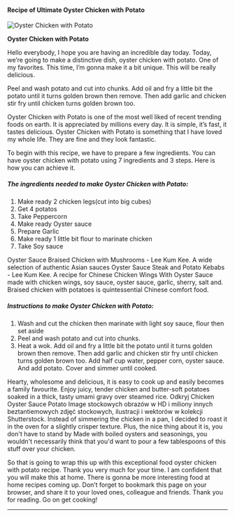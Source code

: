             

#### Recipe of Ultimate Oyster Chicken with Potato

![Oyster Chicken with Potato](https://img-global.cpcdn.com/recipes/bb363df3b50a6110/751x532cq70/oyster-chicken-with-potato-recipe-main-photo.jpg)

**Oyster Chicken with Potato**

Hello everybody, I hope you are having an incredible day today. Today, we’re going to make a distinctive dish, oyster chicken with potato. One of my favorites. This time, I’m gonna make it a bit unique. This will be really delicious.

Peel and wash potato and cut into chunks. Add oil and fry a little bit the potato until it turns golden brown then remove. Then add garlic and chicken stir fry until chicken turns golden brown too.

Oyster Chicken with Potato is one of the most well liked of recent trending foods on earth. It is appreciated by millions every day. It is simple, it’s fast, it tastes delicious. Oyster Chicken with Potato is something that I have loved my whole life. They are fine and they look fantastic.

To begin with this recipe, we have to prepare a few ingredients. You can have oyster chicken with potato using 7 ingredients and 3 steps. Here is how you can achieve it.

##### The ingredients needed to make Oyster Chicken with Potato:

1.  Make ready 2 chicken legs(cut into big cubes)
2.  Get 4 potatos
3.  Take Peppercorn
4.  Make ready Oyster sauce
5.  Prepare Garlic
6.  Make ready 1 little bit flour to marinate chicken
7.  Take Soy sauce

Oyster Sauce Braised Chicken with Mushrooms - Lee Kum Kee. A wide selection of authentic Asian sauces Oyster Sauce Steak and Potato Kebabs - Lee Kum Kee. A recipe for Chinese Chicken Wings With Oyster Sauce made with chicken wings, soy sauce, oyster sauce, garlic, sherry, salt and. Braised chicken with potatoes is quintessential Chinese comfort food.

##### Instructions to make Oyster Chicken with Potato:

1.  Wash and cut the chicken then marinate with light soy sauce, flour then set aside
2.  Peel and wash potato and cut into chunks.
3.  Heat a wok. Add oil and fry a little bit the potato until it turns golden brown then remove. Then add garlic and chicken stir fry until chicken turns golden brown too. Add half cup water, pepper corn, oyster sauce. And add potato. Cover and simmer until cooked.

Hearty, wholesome and delicious, it is easy to cook up and easily becomes a family favourite. Enjoy juicy, tender chicken and butter-soft potatoes soaked in a thick, tasty umami gravy over steamed rice. Odkryj Chicken Oyster Sauce Potato Image stockowych obrazów w HD i miliony innych beztantiemowych zdjęć stockowych, ilustracji i wektorów w kolekcji Shutterstock. Instead of simmering the chicken in a pan, I decided to roast it in the oven for a slightly crisper texture. Plus, the nice thing about it is, you don't have to stand by Made with boiled oysters and seasonings, you wouldn't necessarily think that you'd want to pour a few tablespoons of this stuff over your chicken.

So that is going to wrap this up with this exceptional food oyster chicken with potato recipe. Thank you very much for your time. I am confident that you will make this at home. There is gonna be more interesting food at home recipes coming up. Don’t forget to bookmark this page on your browser, and share it to your loved ones, colleague and friends. Thank you for reading. Go on get cooking!

* * *